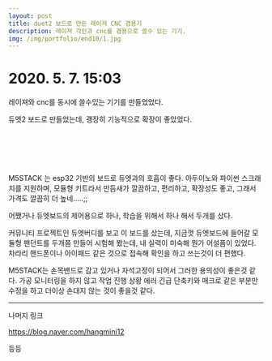 ```yaml
---
layout: post
title: duet2 보드로 만든 레이져 CNC 겸용기
description: 레이져 각인과 cnc를 겸용으로 쓸수 있는 기기. 
img: /img/portfolio/end10/1.jpg
---
```



# 2020. 5. 7. 15:03



레이져와 cnc를 동시에 쓸수있는 기기를 만들었었다. 

듀엣2 보드로 만들었는데, 괭장히 기능적으로 확장이 좋았었다. 



<div class="img_row">
<img class="col two" src="{{ site.baseurl }} /img/portfolio/end10/0.jpg" alt="" title="example image"/>

</div>

<div class="img_row">
<img class="col one" src="{{ site.baseurl }} /img/portfolio/end10/1.jpg" alt="" title="example image"/>
<img class="col one" src="{{ site.baseurl }} /img/portfolio/end10/2.jpg" alt="" title="example image"/>
<img class="col one" src="{{ site.baseurl }} /img/portfolio/end10/3.jpg" alt="" title="example image"/>
		
</div>

<div class="img_row">
<img class="col one" src="{{ site.baseurl }} /img/portfolio/end10/4.jpg" alt="" title="example image"/>
<img class="col one" src="{{ site.baseurl }} /img/portfolio/end10/5.png" alt="" title="example image"/>
<img class="col one" src="{{ site.baseurl }} /img/portfolio/end10/6.jpg" alt="" title="example image"/>
		
</div>


<div class="img_row">
<img class="col one" src="{{ site.baseurl }} /img/portfolio/end10/7.jpg" alt="" title="example image"/>
<img class="col one" src="{{ site.baseurl }} /img/portfolio/end10/8.png" alt="" title="example image"/>
<img class="col one" src="{{ site.baseurl }} /img/portfolio/end10/9.png" alt="" title="example image"/>
		
</div>
<div class="img_row">

<img class="col one" src="{{ site.baseurl }} /img/portfolio/end10/10.png" alt="" title="example image"/>
<img class="col one" src="{{ site.baseurl }} /img/portfolio/end10/11.jpg" alt="" title="example image"/>
		
</div>


M5STACK 는 esp32 기반의 보드로 듀엣과의 호흡이 좋다. 아두이노와 파이썬 스크래치를 지원하며, 모듈형 키트라서 만듬새가 깔끔하고, 편리하고, 확장성도 좋고, 그래서 가격도 깔끔히 더 높네.....;;

어쨌거나 듀엣보드의 제어용으로 하나, 학습을 위해서 하나 해서 두개를 샀다. 

 커뮤니티 프로젝트인 듀엣버디를 보고 이 보드를 샀는데, 지금껏 듀엣보드에 들어갈 모듈형 팬던트를 두개쯤 만들어 시험해 봤는데, 내 실력이 미숙해 뭔가 어설픔이 있었다. 차라리 핸드폰이나 아이패드 같은 것으로 접속해 확인을 하고 쓰는것이 더 편했다. 

 M5STACK는 손목밴드로 감고 있거나 자석고정이 되어서 그러한 용의성이 좋은것 같다. 가공 모니터링을 하지 않고 작업 진행 상황 에러 긴급 단축키와 매크로 같은 부분만 수정을 하고 더이상 손대지 않는 것이 좋을것 같다. 


----------
나머지 링크 

https://blog.naver.com/hangmini12

등등

